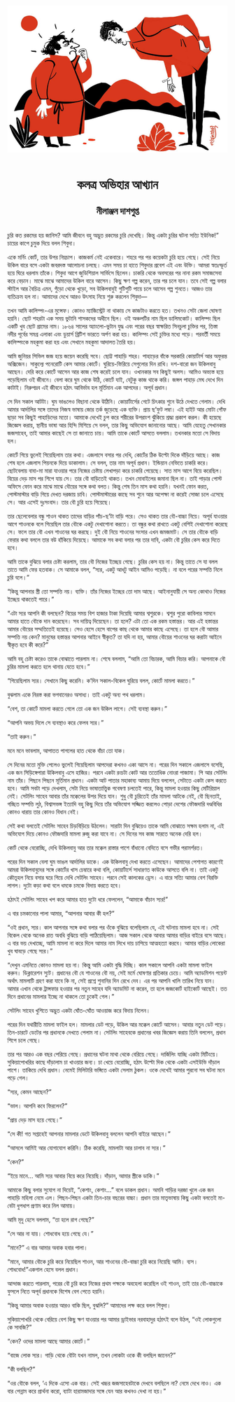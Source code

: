<div align=center> <img src="../../metadata/images/rabibasariya/কলত্র-অভিহার-আখ্যান-নীলাঞ্জন-দাশগুপ্ত.jpg" align="center"></div><br><h1 align=center>কলত্র অভিহার আখ্যান</h1>
<h2 align=center>নীলাঞ্জন দাশগুপ্ত</h2><br>চুরি কত রকমের হয় জানিস? আমি জীবনে বহু অদ্ভুত রকমের চুরি দেখেছি। কিন্তু একটা চুরির ঘটনা সত্যি ইউনিক!” চায়ের কাপে চুমুক দিয়ে বলল শিবুদা।

একে মর্নিং কোর্ট, তার উপর নিম্নচাপ। কাজকর্ম নেই একেবারে। শহরে পর পর কয়েকটা চুরি হয়ে গেছে। সেই নিয়ে উকিল বারে বসে একটা জবরদস্ত আলোচনা চলছে। এমন সময় চা হাতে শিবুদার প্রবেশ এই এবং উক্তি। আমরা স্বতঃস্ফূর্ত হয়ে ঘিরে ধরলাম তাঁকে। শিবুদা আগে জুডিশিয়াল সার্ভিসে ছিলেন। চাকরি থেকে অবসরের পর নানা রকম সমাজসেবা করে বেড়ান। মাঝে মাঝে আমাদের উকিল বারে আসেন। কিছু ক্ষণ গল্প করেন, তার পর চলে যান। তবে সেই গল্প বলার স্টাইল আর বৈচিত্র এমন, গুঁড়ো থেকে খুড়ো, সব উকিলবাবুই গুটিগুটি পায়ে চলে আসেন গল্প শুনতে। আজও তার ব্যতিক্রম হল না। আমাদের দেখে আরও উৎসাহ নিয়ে শুরু করলেন শিবুদা—

তখন আমি কালিম্পং-এর মুন্সেফ। কোনও ম্যাজিস্ট্রেট না থাকায় সে কাজটাও করতে হত। তখনও সেটা জেলা ঘোষণা হয়নি। ছোট শহরটা এক সময় ভুটানি শাসকদের অধীনে ছিল। ওই অঞ্চলটির নাম ছিল ডালিমকোট। কালিম্পং ছিল একটি খুব ছোট গ্রামের নাম। ১৮৬৪ সালের অ্যাংলো-ভুটান যুদ্ধ এবং পরের বছর স্বাক্ষরিত সিনচুলা চুক্তির পর, তিস্তা নদীর পূর্বের সমগ্র এলাকা এবং ডুয়ার্স ব্রিটিশ ভারতে অর্পণ করা হয়। কালিম্পং সেই চুক্তির মধ্যে পড়ে। পরবর্তী সময়ে কালিম্পংকে মহকুমা করা হয় এবং সেখানে মহকুমা আদালত তৈরি হয়।

আমি জুনিয়র সিভিল জজ হয়ে জয়েন করেছি সবে। ছোট্ট পাহাড়ি শহর। পাহাড়ের বাঁকে সরকারি কোয়ার্টার্স আর অফুরন্ত অক্সিজেন। সাকুল্যে পনেরোটি কেস আমার কোর্টে। ঘুরিয়ে-ফিরিয়ে সেগুলোর দিন রাখি। দশ-বারো জন উকিলবাবু আছেন। দেরি করে কোর্টে আসেন আর কাজ শেষ করেই চলে যান। ওখানকার সব কিছুই অলস। আমিও অভ্যস্ত হয়ে পড়েছিলাম ওই জীবনে। বেলা করে ঘুম থেকে উঠি, কোর্টে যাই, যেটুকু কাজ থাকে করি। জঙ্গল পাহাড় মেঘ দেখে দিন কাটাই। নিরুপদ্রব এই জীবনে হঠাৎ আবির্ভাব হল মূর্তিমান এক আপদের। অপূর্ব প্রধান।

সে দিন সকাল আটটা। ঘুম ভাঙলেও বিছানা থেকে উঠিনি। কোয়ার্টার্সের গেটে চিৎকার শুনে উঠে দেখতে গেলাম। দেখি আমার আর্দালির সঙ্গে তাদের নিজস্ব ভাষায় জোর তর্ক জুড়েছে এক ব্যক্তি। প্রায় ছ’ফুট লম্বা। এই হাইট আর মোটা গোঁফ ছাড়া সব কিছুই পাহাড়িদের মতো। আমাকে দেখেই চুপ করে শরীরের উপরাংশ ঝুঁকিয়ে শ্রদ্ধা প্রকাশ করল। কী হয়েছে জিজ্ঞেস করায়, স্থানীয় ভাষা আর হিন্দি মিশিয়ে সে বলল, তার কিছু অভিযোগ জানানোর আছে। আমি যেহেতু সেখানকার জজসাহেব, তাই আমার কাছেই সে তা জানাতে চায়। আমি তাকে কোর্টে আসতে বললাম। তখনকার মতো সে বিদায় হল।

কোর্টে গিয়ে ভুলেই গিয়েছিলাম তার কথা। এজলাসে বসার পর দেখি, কোর্টের ঠিক উল্টো দিকে দাঁড়িয়ে আছে। কাজ শেষ হলে এজলাস পিয়নকে দিয়ে ডাকালাম। সে বলল, তার নাম অপূর্ব প্রধান। ইন্ডিয়ান নেভিতে চাকরি করে। ছোটবেলায় বাবা-মা মারা যাওয়ার পরে নিজের চেষ্টায় লেখাপড়া করে চাকরি পেয়েছে। সাত মাস আগে বিয়ে করেছিল। বিয়ের দেড় মাস পর শিপে যায় সে। তার বৌ বাড়িতেই থাকত। তখন মোবাইলের জমানা ছিল না। তাই পাড়ার পোস্ট অফিসে ফোন করে মাঝে মাঝে বৌয়ের সঙ্গে কথা বলত। কিন্তু শেষ তিন মাস কথা হয়নি। যখনই ফোন করত, পোস্টমাস্টার বাড়ি গিয়ে দেখত দরজায় চাবি। পোস্টমাস্টারের কাছে সব শুনে আর অপেক্ষা না করেই সোজা চলে এসেছে সে। আর এসেই দুঃসংবাদ। তার বৌ চুরি হয়ে গিয়েছে।

তার ছেলেবেলার বন্ধু শাওন থাকত তাদের বাড়ির পাঁচ-ছ’টা বাড়ি পরে। সেও থাকত তার বৌ-বাচ্চা নিয়ে। অপূর্ব যাওয়ার আগে শাওনকে বলে গিয়েছিল তার বৌকে একটু দেখাশোনা করতে। তা বন্ধুর কথা রাখতে একটু বেশিই দেখাশোনা করেছে সে। ফলে তার বৌ এখন শাওনের ঘর করছে। দুই বৌ নিয়ে শাওনের সংসার এখন জমজমাট। সে তার বৌকে বাড়ি ফেরার কথা বললে তার বউ হাঁকিয়ে দিয়েছে। আমাকে সব কথা বলার পর তার দাবি, একটা বৌ চুরির কেস করে দিতে হবে।

আমি তাকে বুঝিয়ে বলার চেষ্টা করলাম, তার বৌ নিজের ইচ্ছেয় গেছে। চুরির কেস হয় না। কিন্তু তাতে সে যা বলল তাতে আমি ফের হতবাক। সে আমাকে বলল, “স্যর, একটু আধটু আইন আমিও পড়েছি। না বলে পরের সম্পত্তি নিলে চুরি বলে।”

“কিন্তু আপনার স্ত্রী তো সম্পত্তি নয়। ব্যক্তি। তাঁর নিজের ইচ্ছের তো দাম আছে। আইনানুযায়ী সে অন্য কোথাও নিজের ইচ্ছেয় থাকতেই পারে।”

“এটা স্যর আপনি কী বলছেন? বিয়ের সময় বিশ হাজার টাকা দিয়েছি আমার শ্বশুরকে। শ্বশুর পুরো কাবিলার সামনে আমার হাতে বৌকে দান করেছেন। সব দায়িত্ব দিয়েছেন। তা হলে? এটা তো এক রকম হস্তান্তর। আর এই হস্তান্তর আমার বৌয়ের সম্মতিতেই হয়েছে। সেও হেসে হেসে বাপের কাছ থেকে আমার কাছে এসেছে। তা হলে বৌ আমার সম্পত্তি নয় কেন? মানুষের হস্তান্তর আপনার আইনে স্বীকৃত? তা যদি না হয়, আমার বৌয়ের শাওনের ঘর করাটা আইনে স্বীকৃত হবে কী করে?”

আমি বহু চেষ্টা করেও তাকে বোঝাতে পারলাম না। শেষে বললাম, “আমি তো বিচারক, আমি বিচার করি। আপনাকে বৌ চুরির মামলা করতে হলে থানায় যেতে হবে।”

“গিয়েছিলাম স্যর। সেখানে কিছু করেনি। ক’দিন সকাল-বিকেল ঘুরিয়ে বলল, কোর্টে মামলা করতে।”

বুঝলাম একে নিরস্ত করা ভগবানেরও অসাধ্য। তাই একটু অন্য পথ ধরলাম।

“বেশ, তা কোর্টে মামলা করতে গেলে তো এক জন উকিল লাগে। সেই ব্যবস্থা করুন।”

“আপনি অভয় দিলে সে ব্যবস্থাও করে ফেলব স্যর।”

“তাই করুন।”

মনে মনে ভাবলাম, আপাতত পাগলের হাত থেকে বাঁচা তো যাক।

সে দিনের মতো মুক্তি পেলেও ভুলেই গিয়েছিলাম আপদেরা কখনও একা আসে না। পরের দিন সকালে এজলাসে বসেছি, এক জন সিড়িঙ্গেপারা উকিলবাবু এসে হাজির। পরনে একটা রংচটা কোট আর ততোধিক নোংরা পাজামা। পি আর সেটলিং নাম তাঁর। পিছনে পিছনে মূর্তিমান প্রধান। একটা আট পাতার মহাকাব্য আমায় দিয়ে বললেন, সেটাতে একটা কেস করতে হবে। আমি সবটা পড়ে দেখলাম, সেটা নিয়ে ভাষাতাত্ত্বিক গবেষণা চলতেই পারে, কিন্তু মামলা হওয়ার কিছু মেটিরিয়াল নেই। সেটলিং সাহেব আবার তাঁর মক্কেলের উপর দিয়ে যান। শুধু বৌ চুরিতেই তাঁর মামলা আটকে নেই, বৌ ছিনতাই, গচ্ছিত সম্পত্তি লুঠ, বিশ্বাসভঙ্গ ইত্যাদি বহু কিছু দিয়ে তাঁর অভিযোগ সজ্জিত করলেও পোড়া দেশের ফৌজদারি দণ্ডবিধির কোনও ধারায় তার কোনও বিধান নেই।

সেই কথা বলতেই সেটলিং সাহেব চিড়বিড়িয়ে উঠলেন। সারাটা দিন বুঝিয়েও তাকে আমি বোঝাতে সক্ষম হলাম না, এই অভিযোগ দিয়ে কোনও ফৌজদারি মামলা রুজু করা যাবে না। সে দিনের সব কাজ সারতে অনেক দেরি হল।

কোর্ট থেকে বেরোচ্ছি, দেখি উকিলবাবু আর তার মক্কেল রাস্তার পাশে বাঁধানো বেদিতে বসে গভীর পরামর্শরত।

পরের দিন সকাল বেলা ঘুম ভাঙল আর্দালির ডাকে। এক উকিলবাবু দেখা করতে এসেছেন। আমাদের পেশাগত কারণেই আমরা উকিলবাবুদের সঙ্গে কোর্টের খাস চেম্বারে কথা বলি, কোয়ার্টার্সে সাধারণত কাউকে আসতে বলি না। তাই একটু কৌতূহল নিয়ে বসার ঘরে গিয়ে দেখি সেটলিং সাহেব। পরনে সেই কালকের ড্রেস। এ বারে সত্যি আমার বেশ বিরক্তি লাগল। দুটো কড়া কথা বলে ধমকে চমকে বিদায় করতে হবে।

হঠাৎই সেটলিং সাহেব খপ করে আমার হাত দুটো ধরে ফেললেন, “আমাকে বাঁচান স্যর!”

এ বার চমকানোর পালা আমার, “আপনার আবার কী হল?”

“ওই প্রধান, স্যর। কাল আপনার সঙ্গে কথা বলার পর ওঁকে বুঝিয়ে বলেছিলাম যে, এই ঘটনায় মামলা হবে না। সেই বিকেল থেকে অনেক রাত অবধি বুঝিয়ে বাড়ি পাঠিয়েছিলাম। আজ সকাল থেকে আবার আমার বাড়ির বাইরে বসে আছে। এ বার ভয় দেখাচ্ছে, আমি মামলা না করে দিলে আমার নাম লিখে দায় চাপিয়ে আত্মহত্যা করবে। আমার বাড়ির লোকেরা খুব ঘাবড়ে গেছে স্যর।”

“দেখুন এমনিতে কোনও মামলা হয় না। কিন্তু আমি একটা বুদ্ধি দিচ্ছি। কাল সকালে আপনি একটা মামলা ফাইল করুন। ডিক্লারেশন স্যুট। প্রধানের বৌ যে শাওনের বৌ নয়, সেই মর্মে ঘোষণার প্রতিকার চেয়ে। আমি অ্যাডমিশন পয়েন্ট অর্থাৎ মামলাটি গ্রহণ করা যাবে কি না, সেই প্রশ্নে শুনানির দিন রেখে দেব। এর পর আপনি খালি তারিখ নিয়ে যান। আমার এখান থেকে ট্রান্সফার হওয়ার পর নতুন সাহেব যদি অ্যাডমিট না করেন, তা হলে জজকোর্ট হাইকোর্ট আছেই। তত দিনে প্রধানের মামলার ইচ্ছে না থাকলে তো চুকেই গেল।”

সেটলিং সাহেব খুশিতে অদ্ভুত একটা ঘোঁত-ঘোঁত আওয়াজ করে বিদায় নিলেন।

পরের দিন যথারীতি মামলা ফাইল হল। মামলার ডেট পড়ে, উকিল আর মক্কেল কোর্টে আসেন। আবার নতুন ডেট পড়ে। তিন-চারটে ডেটের পর প্রধানকে দেখতে পেলাম না। সেটলিং সাহেবকে প্রধানের খবর জিজ্ঞেস করায় তিনি বললেন, প্রধান শিপে চলে গেছে।

তার পর আরও এক বছর পেরিয়ে গেছে। প্রধানের ঘটনা মাথা থেকে বেরিয়ে গেছে। দার্জিলিং যাচ্ছি একটা মিটিংয়ে। সুকিয়াপোখরির কাছে দাঁড়ালাম চা খাওয়ার জন্য। চা খেয়ে বেরোচ্ছি, হঠাৎ উল্টো দিক থেকে একটা এসইউভি দাঁড়াল পাশে। তাকিয়ে দেখি প্রধান। নেমেই মিলিটারি ভঙ্গিতে একটা সেলাম ঠুকল। ওকে দেখেই আমার পুরনো সব ঘটনা মনে পড়ে গেল।

“স্যর, কেমন আছেন?”

“ভাল। আপনি কবে ফিরলেন?”

“প্রায় দেড় মাস হয়ে গেছে।”

“সে কী! গত সপ্তাহেই আপনার মামলার ডেটে উকিলবাবু বললেন আপনি বাইরে আছেন।”

“আসলে আমিই আর যোগাযোগ করিনি। ঠিক করেছি, মামলাটা আর চালাব না স্যর।”

“কেন?”

“ইয়ে মানে... আমি স্যর আবার বিয়ে করে নিয়েছি। দাঁড়ান, আমার স্ত্রীকে ডাকি।”

আমাকে কিছু বলার সুযোগ না দিয়েই, “কেশাং, কেশাং...” বলে ডাকল প্রধান। অমনি গাড়ির দরজা খুলে এক জন পাহাড়ি মহিলা নেমে এল। পিছন-পিছন একটা তিন-চার বছরের বাচ্চা। প্রধান তার মাতৃভাষায় কিছু একটা বলতেই মা-বেটা ধুপধাপ প্রণাম করে নিল আমায়।

আমি মৃদু হেসে বললাম, “তা হলে রাগ গেছে?”

“সে আর না যায়। শোধবোধ হয়ে গেছে যে।”

“মানে?” এ বার আমার অবাক হবার পালা।

“মানে, আমার বৌকে চুরি করে নিয়েছিল শাওন, আর শাওনের বৌ-বাচ্চা চুরি করে নিয়েছি আমি। ব্যস। শোধবোধ!”একগাল হেসে বলল প্রধান।

আন্দাজ করতে পারলাম, পরের বৌ চুরি করে নিজের প্রথম পক্ষকে অবহেলা করেছিল ওই শাওন, তাই তার বৌ-বাচ্চাকে ফুসলে নিতে অপূর্ব প্রধানকে বিশেষ বেগ পেতে হয়নি।




“কিন্তু আমার অবাক হওয়ার আরও বাকি ছিল, বুঝলি?” আমাদের লক্ষ করে বলল শিবুদা।

সুকিয়াপোখরি থেকে বেরিয়ে বেশ কিছু ক্ষণ যাওয়ার পর আমার ড্রাইভার নরবাহাদুর হঠাৎই বলে উঠল, “ওই লোকগুলো কে সাবজি?”

“কেন? ওদের মামলা আছে আমার কোর্টে।”

“বাজে লোক স্যর। গাড়ি থেকে বৌটা যখন নামল, তখন লোকটা ওকে কী বলছিল জানেন?”

“কী বলছিল?”

“ওর বৌকে বলল, ‘এ দিকে এসো এক বার। সেই খচ্চর জজসাহেবটাকে দেখবে বলছিলে না? নেমে দেখে নাও। এক বার পেন্নাম করে প্রার্থনা করো, ব্যাটা হারামজাদার সঙ্গে যেন আর কখনও দেখা না হয়।”